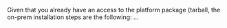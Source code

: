 Given that you already have an access to the platform package (tarball, the on-prem installation steps are the following:
 ...
